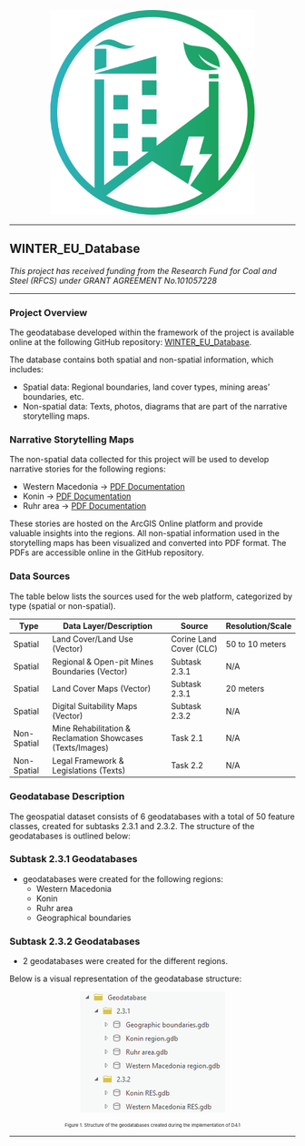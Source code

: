<p align="center">
  <img width="360" src="https://github.com/WINTER-project-eu/WINTER_EU_Database/blob/main/WINTER.png">

</p>

***

## WINTER_EU_Database

*This project has received funding from the Research Fund for Coal and Steel (RFCS) under GRANT AGREEMENT No.101057228*
***
### Project Overview

The geodatabase developed within the framework of the project is available online at the following GitHub repository:
[WINTER_EU_Database](https://github.com/WINTER-project-eu/WINTER_EU_Database).

The database contains both spatial and non-spatial information, which includes:

+ Spatial data: Regional boundaries, land cover types, mining areas’ boundaries, etc.
+ Non-spatial data: Texts, photos, diagrams that are part of the narrative storytelling maps.

### Narrative Storytelling Maps

The non-spatial data collected for this project will be used to develop narrative stories for the following regions:

+ Western Macedonia -> [PDF Documentation](https://github.com/WINTER-project-eu/WINTER_EU_Database/blob/main/Database_WINTER/Data/Western%20Macedonia%20region%2C%20Greece.pdf)
+ Konin -> [PDF Documentation](https://github.com/WINTER-project-eu/WINTER_EU_Database/blob/main/Database_WINTER/Data/Konin%20region%2CPoland.pdf)
+ Ruhr area -> [PDF Documentation](https://github.com/WINTER-project-eu/WINTER_EU_Database/blob/main/Database_WINTER/Data/Ruhr%20area%2C%20Germany.pdf)

These stories are hosted on the ArcGIS Online platform and provide valuable insights into the regions. All non-spatial information used in the storytelling maps has been visualized and converted into PDF format. The PDFs are accessible online in the GitHub repository.

### Data Sources

The table below lists the sources used for the web platform, categorized by type (spatial or non-spatial).

| Type       | Data Layer/Description                        | Source         | Resolution/Scale |
|------------|-----------------------------------------------|----------------|------------------|
| Spatial    | Land Cover/Land Use (Vector)                  | Corine Land Cover (CLC) | 50 to 10 meters  |
| Spatial    | Regional & Open-pit Mines Boundaries (Vector) | Subtask 2.3.1  | N/A              |
| Spatial    | Land Cover Maps (Vector)                      | Subtask 2.3.1  | 20 meters        |
| Spatial    | Digital Suitability Maps (Vector)             | Subtask 2.3.2  | N/A              |
| Non-Spatial| Mine Rehabilitation & Reclamation Showcases (Texts/Images) | Task 2.1 | N/A |
| Non-Spatial| Legal Framework & Legislations (Texts)        | Task 2.2       | N/A              |

### Geodatabase Description

The geospatial dataset consists of 6 geodatabases with a total of 50 feature classes, created for subtasks 2.3.1 and 2.3.2. The structure of the geodatabases is outlined below:

### Subtask 2.3.1 Geodatabases

+ geodatabases were created for the following regions:
  - Western Macedonia
  - Konin
  - Ruhr area
  - Geographical boundaries

### Subtask 2.3.2 Geodatabases

+ 2 geodatabases were created for the different regions.

Below is a visual representation of the geodatabase structure:

<p align="center">
  <img src="https://github.com/WINTER-project-eu/WINTER_EU_Database/blob/main/geodatabase.png">
</p>
<span style="font-size: 20px;">
<p style="font-size: 8px;" align="center">
Figure 1. Structure of the geodatabases created during the implementation of D4.1
</p>
</span>


*** 
